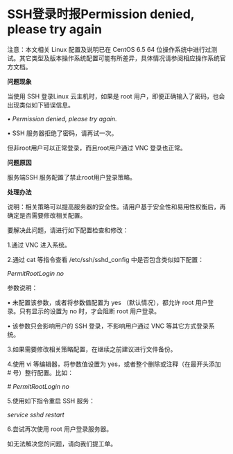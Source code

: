 # SSH登录时报Permission denied, please try again




注意：本文相关 Linux 配置及说明已在 CentOS 6.5 64 位操作系统中进行过测试。其它类型及版本操作系统配置可能有所差异，具体情况请参阅相应操作系统官方文档。



**问题现象**

当使用 SSH 登录Linux 云主机时，如果是 root 用户，即便正确输入了密码，也会出现类似如下错误信息。

*• Permission denied, please try again.*

• SSH 服务器拒绝了密码，请再试一次。

但非root用户可以正常登录，而且root用户通过 VNC 登录也正常。



**问题原因**

服务端SSH 服务配置了禁止root用户登录策略。



**处理办法**

说明：相关策略可以提高服务器的安全性。请用户基于安全性和易用性权衡后，再确定是否需要修改相关配置。

要解决此问题，请进行如下配置检查和修改：

1.通过 VNC 进入系统。

2.通过 cat 等指令查看 /etc/ssh/sshd_config 中是否包含类似如下配置：


*PermitRootLogin no*

参数说明：

• 未配置该参数，或者将参数值配置为 yes （默认情况），都允许 root 用户登录。只有显示的设置为 no 时，才会阻断 root 用户登录。

• 该参数只会影响用户的 SSH 登录，不影响用户通过 VNC 等其它方式登录系统。



3.如果需要修改相关策略配置，在继续之前建议进行文件备份。

4.使用 vi 等编辑器，将参数值设置为 yes，或者整个删除或注释（在最开头添加 # 号）整行配置。比如：

*# PermitRootLogin no*

5.使用如下指令重启 SSH 服务：


*service sshd restart*

6.尝试再次使用 root 用户登录服务器。



如无法解决您的问题，请向我们提工单。
